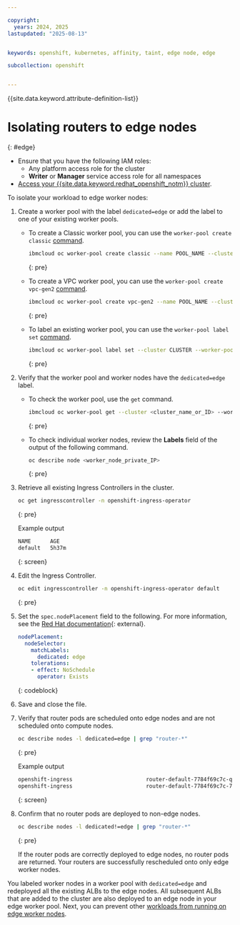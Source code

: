 ```yaml
---

copyright: 
  years: 2024, 2025
lastupdated: "2025-08-13"


keywords: openshift, kubernetes, affinity, taint, edge node, edge

subcollection: openshift


---
```


{{site.data.keyword.attribute-definition-list}}





# Isolating routers to edge nodes
{: #edge}




* Ensure that you have the following IAM roles:
    * Any platform access role for the cluster
    * **Writer** or **Manager** service access role for all namespaces
* [Access your {{site.data.keyword.redhat_openshift_notm}} cluster](/docs/openshift?topic=openshift-access_cluster).

To isolate your workload to edge worker nodes:

1. Create a worker pool with the label `dedicated=edge` or add the label to one of your existing worker pools.
    * To create a Classic worker pool, you can use the `worker-pool create classic` [command](/docs/openshift?topic=openshift-kubernetes-service-cli#cs_worker_pool_create).
        ```sh
        ibmcloud oc worker-pool create classic --name POOL_NAME --cluster CLUSTER --flavor FLAVOR --size-per-zone WORKERS_PER_ZONE --hardware ISOLATION --label dedicated=edge
        ```
        {: pre}

    * To create a VPC worker pool, you can use the `worker-pool create vpc-gen2` [command](/docs/openshift?topic=openshift-kubernetes-service-cli#cli_worker_pool_create_vpc_gen2).
        ```sh
        ibmcloud oc worker-pool create vpc-gen2 --name POOL_NAME --cluster CLUSTER --flavor FLAVOR --size-per-zone WORKERS_PER_ZONE --hardware ISOLATION --label dedicated=edge
        ```
        {: pre}

    * To label an existing worker pool, you can use the `worker-pool label set` [command](/docs/openshift?topic=openshift-kubernetes-service-cli#cs_worker_pool_label_set).
        ```sh
        ibmcloud oc worker-pool label set --cluster CLUSTER --worker-pool POOL --label dedicated=edge
        ```
        {: pre}

1. Verify that the worker pool and worker nodes have the `dedicated=edge` label.
    * To check the worker pool, use the `get` command.
        ```sh
        ibmcloud oc worker-pool get --cluster <cluster_name_or_ID> --worker-pool <worker_pool_name_or_ID>
        ```
        {: pre}

    * To check individual worker nodes, review the **Labels** field of the output of the following command.
        ```sh
        oc describe node <worker_node_private_IP>
        ```
        {: pre}




1. Retrieve all existing Ingress Controllers in the cluster.
    ```sh
    oc get ingresscontroller -n openshift-ingress-operator
    ```
    {: pre}

    Example output
    ```txt
    NAME      AGE
    default   5h37m
    ```
    {: screen}


1. Edit the Ingress Controller.

    ```sh
    oc edit ingresscontroller -n openshift-ingress-operator default
    ```
    {: pre}
    
1. Set the `spec.nodePlacement` field to the following. For more information, see the [Red Hat documentation](https://docs.redhat.com/en/documentation/openshift_container_platform/4.18#nw-ingress-controller-configuration-parameters_configuring-ingress){: external}. 
    ```yaml
    nodePlacement:
      nodeSelector:
        matchLabels:
          dedicated: edge
        tolerations:
        - effect: NoSchedule
          operator: Exists
    ```
    {: codeblock}

1. Save and close the file. 

1. Verify that router pods are scheduled onto edge nodes and are not scheduled onto compute nodes.
    
    ```sh
    oc describe nodes -l dedicated=edge | grep "router-*"
    ```
    {: pre}

    Example output

    ```sh
    openshift-ingress                       router-default-7784f69c7c-qq577           100m (2%)     0 (0%)      256Mi (1%)       0 (0%)         5m4s
    openshift-ingress                       router-default-7784f69c7c-7rwrj           100m (2%)     0 (0%)      256Mi (1%)       0 (0%)         5m5s
    ```
    {: screen}

1. Confirm that no router pods are deployed to non-edge nodes.
    ```sh
    oc describe nodes -l dedicated!=edge | grep "router-*"
    ```
    {: pre}

    If the router pods are correctly deployed to edge nodes, no router pods are returned. Your routers are successfully rescheduled onto only edge worker nodes.



You labeled worker nodes in a worker pool with `dedicated=edge` and redeployed all the existing ALBs to the edge nodes. All subsequent ALBs that are added to the cluster are also deployed to an edge node in your edge worker pool. Next, you can prevent other [workloads from running on edge worker nodes](/docs/openshift?topic=openshift-edge-workload-prevent).
